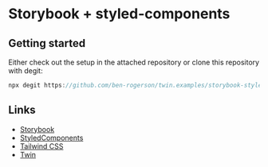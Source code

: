 # Storybook + styled-components

## Getting started

Either check out the setup in the attached repository or clone this repository with degit:

```js
npx degit https://github.com/ben-rogerson/twin.examples/storybook-styled-components folder-name
```


## Links

- [Storybook](https://storybook.js.org/)
- [StyledComponents](https://styled-components.com/)
- [Tailwind CSS](https://tailwindcss.com/)
- [Twin](https://github.com/ben-rogerson/twin.macro)
